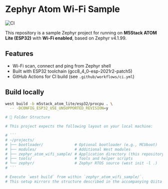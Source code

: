 # Zephyr Atom Wi-Fi Sample

![CI](https://github.com/tamegai-m/zephyr-atom-wifi-sample/actions/workflows/ci.yml/badge.svg)

This repository is a sample Zephyr project for running on **M5Stack ATOM Lite (ESP32)** with **Wi-Fi enabled**, based on Zephyr v4.1.99.

## Features

- Wi-Fi scan, connect and ping from Zephyr shell
- Built with ESP32 toolchain (gcc8_4_0-esp-2021r2-patch5)
- GitHub Actions for CI build (see `.github/workflows/ci.yml`)

## Build locally

```bash
west build -b m5stack_atom_lite/esp32/procpu . \
  -- -DCONFIG_ESP32_USE_UNSUPPORTED_REVISION=y

# 📁 Folder Structure

# This project expects the following layout on your local machine:

# ```
# ~/projects/
# ├── bootloader/              # Optional bootloader (e.g., MCUboot)
# ├── modules/                 # Additional West modules
# ├── zephyr_atom_wifi_sample/ # Application directory (this repository)
# ├── tools/                   # Tools and helper scripts
# └── zephyr/                  # Zephyr RTOS source (west init -l .)
# ```

# Execute `west build` from within `zephyr_atom_wifi_sample/`.
# This setup mirrors the structure described in the accompanying Qiita article.

